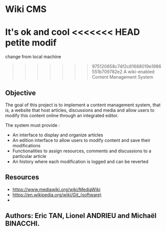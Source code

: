 # Wiki CMS
It's ok and cool
<<<<<<< HEAD
petite modif
=======
change from local machine

>>>>>>> 975120658c74f2c61688019e1986551b709782e2
A wiki-enabled Content Management System


## Objective

The goal of this project is to implement a content management system, that is, a website that host articles, discussions and media
and allow users to modify this content online through an integrated editor. 

The system must provide :
* An interface to display and organize articles
* An edition interface to allow users to modify content and save their modifications
* Functionalities to assign resources, comments and discussions to a particular article
* An history where each modification is logged and can be reverted

## Resources

* https://www.mediawiki.org/wiki/MediaWiki
* https://en.wikipedia.org/wiki/Git_(software)
* 

## Authors: Eric TAN, Lionel ANDRIEU and Michaël BINACCHI.
